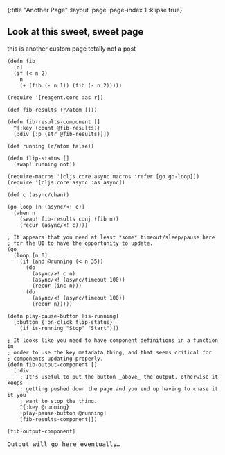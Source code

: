 {:title "Another Page"
 :layout :page
 :page-index 1
 :klipse true}

## Look at this sweet, sweet page

this is another custom page
totally not a post

```klipse-cljs
(defn fib
  [n]
  (if (< n 2)
    n
    (+ (fib (- n 1)) (fib (- n 2)))))
```

```klipse-cljs
(require '[reagent.core :as r])
```

```klipse-cljs
(def fib-results (r/atom []))

(defn fib-results-component []
  ^{:key (count @fib-results)}
  [:div [:p (str @fib-results)]])

(def running (r/atom false))

(defn flip-status []
  (swap! running not))
```

```klipse-cljs
(require-macros '[cljs.core.async.macros :refer [go go-loop]])
(require '[cljs.core.async :as async])

(def c (async/chan))

(go-loop [n (async/<! c)]
  (when n
    (swap! fib-results conj (fib n))
    (recur (async/<! c))))

; It appears that you need at least *some* timeout/sleep/pause here
; for the UI to have the opportunity to update.
(go
  (loop [n 0]
    (if (and @running (< n 35))
      (do
        (async/>! c n)
        (async/<! (async/timeout 100))
        (recur (inc n)))
      (do
        (async/<! (async/timeout 100))
        (recur n)))))
```

```klipse-reagent
(defn play-pause-button [is-running]
  [:button {:on-click flip-status}
    (if is-running "Stop" "Start")])

; It looks like you need to have component definitions in a function in
; order to use the key metadata thing, and that seems critical for
; components updating properly.
(defn fib-output-component []
  [:div
    ; It's useful to put the button _above_ the output, otherwise it keeps
    ; getting pushed down the page and you end up having to chase it it you
    ; want to stop the thing.
    ^{:key @running}
    [play-pause-button @running]
    [fib-results-component]])

[fib-output-component]
```

<div>
  <pre id="run-output">Output will go here eventually…</pre>
</div>
